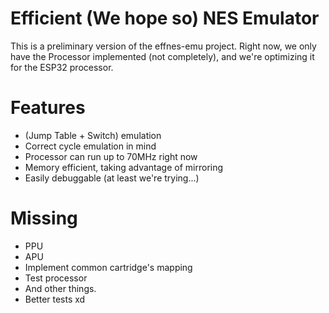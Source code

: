 # Efficient (We hope so) NES Emulator
This is a preliminary version of the effnes-emu project. Right now, we only have the Processor implemented (not completely), and we're optimizing it for the ESP32 processor.

# Features
* (Jump Table + Switch) emulation
* Correct cycle emulation in mind
* Processor can run up to 70MHz right now
* Memory efficient, taking advantage of mirroring
* Easily debuggable (at least we're trying...)

# Missing
* PPU
* APU
* Implement common cartridge's mapping
* Test processor
* And other things.
* Better tests xd
